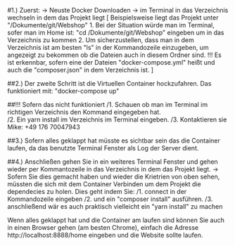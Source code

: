 #1.) 
Zuerst:
-> Neuste Docker Downloaden
-> im Terminal in das Verzeichnis wechseln in dem das Projekt liegt
    [ Beispielsweise liegt das Projekt unter "/Dokumente/git/Webshop"
        1. Bei der Situation würde man im Terminal, sofer man im Home ist: "cd /Dokumente/git/Webshop" eingeben um in das Verzeichnis zu kommen
        2. Um sicherzustellen, dass man in dem Verzeichnis ist am besten "ls" in der Kommandozeile einzugeben, um angezeigt zu bekommen
           ob die Dateien auch in diesem Ordner sind. !!! Es ist erkennbar, sofern eine der Dateien "docker-compose.yml" heißt und auch die "composer.json" in dem                Verzeichnis ist.
    ]

##2.) 
Der zweite Schritt ist die Virtuellen Container hockzufahren.
Das funktioniert mit: "docker-compose up"

##!!! Sofern das nicht funktioniert 
/1. Schauen ob man im Terminal im richtigen Verzeichnis den Kommand eingegeben hat.  
/2. Ein yarn install im Verzeichnis im Terminal eingeben.
/3. Kontaktieren sie Mike: +49 176 70047943

##3.) 
Sofern alles geklappt hat müsste es sichtbar sein das die Container laufen, da das benutzte Terminal Fenster als Log der Server dient.

##4.)
Anschließen gehen Sie in ein weiteres Terminal Fenster und gehen wieder per Kommantozeile in das Verzeichnis in dem das Projekt liegt.
-> Sofern Sie dies gemacht haben und wieder die Krietrien von oben sehen, müssten die sich mit dem Container Verbinden um dem Projekt die dependecies zu holen.
    Dies geht indem Sie:
    /1. connect in der Kommandozeile eingeben
    /2. und ein "composer install" ausführen.
    /3. anschließend wär es auch praktisch vielleicht ein "yarn install" zu machen

Wenn alles geklappt hat und die Container am laufen sind können Sie auch in einen Browser gehen (am besten Chrome), einfach die Adresse
http://localhost:8888/home eingeben und die Website sollte laufen.

